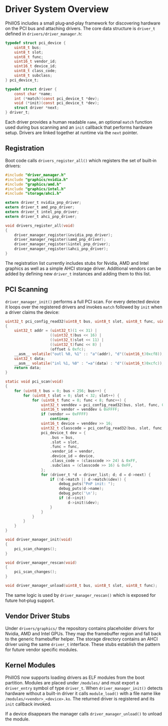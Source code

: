 # Driver System Overview

PhillOS includes a small plug‑and‑play framework for discovering
hardware on the PCI bus and attaching drivers.  The core data
structure is `driver_t` defined in `drivers/driver_manager.h`:

```c
typedef struct pci_device {
    uint8_t bus;
    uint8_t slot;
    uint8_t func;
    uint16_t vendor_id;
    uint16_t device_id;
    uint8_t class_code;
    uint8_t subclass;
} pci_device_t;

typedef struct driver {
    const char *name;
    int (*match)(const pci_device_t *dev);
    void (*init)(const pci_device_t *dev);
    struct driver *next;
} driver_t;
```

Each driver provides a human readable `name`, an optional `match`
function used during bus scanning and an `init` callback that
performs hardware setup.  Drivers are linked together at runtime
via the `next` pointer.

## Registration

Boot code calls `drivers_register_all()` which registers the set of
built‑in drivers:

```c
#include "driver_manager.h"
#include "graphics/nvidia.h"
#include "graphics/amd.h"
#include "graphics/intel.h"
#include "storage/ahci.h"

extern driver_t nvidia_pnp_driver;
extern driver_t amd_pnp_driver;
extern driver_t intel_pnp_driver;
extern driver_t ahci_pnp_driver;

void drivers_register_all(void)
{
    driver_manager_register(&nvidia_pnp_driver);
    driver_manager_register(&amd_pnp_driver);
    driver_manager_register(&intel_pnp_driver);
    driver_manager_register(&ahci_pnp_driver);
}
```

The registration list currently includes stubs for Nvidia, AMD and
Intel graphics as well as a simple AHCI storage driver.  Additional
vendors can be added by defining new `driver_t` instances and adding
them to this list.

## PCI Scanning

`driver_manager_init()` performs a full PCI scan.  For every detected
device it loops over the registered drivers and invokes `match`
followed by `init` when a driver claims the device:

```c
uint32_t pci_config_read32(uint8_t bus, uint8_t slot, uint8_t func, uint8_t offset)
{
    uint32_t addr = (uint32_t)(1 << 31) |
                    ((uint32_t)bus << 16) |
                    ((uint32_t)slot << 11) |
                    ((uint32_t)func << 8) |
                    (offset & 0xfc);
    __asm__ volatile("outl %0, %1" :: "a"(addr), "d"((uint16_t)0xcf8));
    uint32_t data;
    __asm__ volatile("inl %1, %0" : "=a"(data) : "d"((uint16_t)0xcfc));
    return data;
}

static void pci_scan(void)
{
    for (uint8_t bus = 0; bus < 256; bus++) {
        for (uint8_t slot = 0; slot < 32; slot++) {
            for (uint8_t func = 0; func < 8; func++) {
                uint32_t venddev = pci_config_read32(bus, slot, func, 0);
                uint16_t vendor = venddev & 0xFFFF;
                if (vendor == 0xFFFF)
                    continue;
                uint16_t device = venddev >> 16;
                uint32_t classcode = pci_config_read32(bus, slot, func, 8);
                pci_device_t dev = {
                    .bus = bus,
                    .slot = slot,
                    .func = func,
                    .vendor_id = vendor,
                    .device_id = device,
                    .class_code = (classcode >> 24) & 0xFF,
                    .subclass = (classcode >> 16) & 0xFF,
                };
                for (driver_t *d = driver_list; d; d = d->next) {
                    if (!d->match || d->match(&dev)) {
                        debug_puts("PnP init: ");
                        debug_puts(d->name);
                        debug_putc('\n');
                        if (d->init)
                            d->init(&dev);
                    }
                }
            }
        }
    }
}

void driver_manager_init(void)
{
    pci_scan_changes();
}

void driver_manager_rescan(void)
{
    pci_scan_changes();
}

void driver_manager_unload(uint8_t bus, uint8_t slot, uint8_t func);
```

The same logic is used by `driver_manager_rescan()` which is exposed
for future hot‑plug support.

## Vendor Driver Stubs

Under `drivers/graphics/` the repository contains placeholder drivers
for Nvidia, AMD and Intel GPUs.  They map the framebuffer region and
fall back to the generic framebuffer helper.  The storage directory
contains an AHCI driver using the same `driver_t` interface.  These
stubs establish the pattern for future vendor specific modules.


## Kernel Modules

PhillOS now supports loading drivers as ELF modules from the boot partition. Modules are placed under `/modules/` and must export a `driver_entry` symbol of type `driver_t`. When `driver_manager_init()` detects hardware without a built-in driver it calls `module_load()` with a file name like `/modules/<vendor>_<device>.ko`. The returned driver is registered and its `init` callback invoked.

If a device disappears the manager calls `driver_manager_unload()` to unload the module.
